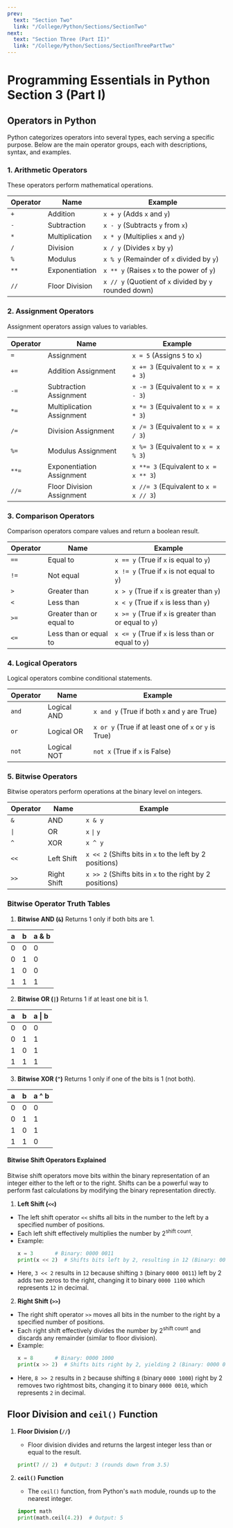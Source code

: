 ```yaml
---
prev:
  text: "Section Two"
  link: "/College/Python/Sections/SectionTwo"
next:
  text: "Section Three (Part II)"
  link: "/College/Python/Sections/SectionThreePartTwo"
---
```


# Programming Essentials in Python Section 3 (Part I)

## Operators in Python

Python categorizes operators into several types, each serving a specific purpose. Below are the main operator groups, each with descriptions, syntax, and examples.

### 1. Arithmetic Operators

These operators perform mathematical operations.

| Operator | Name           | Example                                                |
| -------- | -------------- | ------------------------------------------------------ |
| `+`      | Addition       | `x + y` (Adds `x` and `y`)                             |
| `-`      | Subtraction    | `x - y` (Subtracts `y` from `x`)                       |
| `*`      | Multiplication | `x * y` (Multiplies `x` and `y`)                       |
| `/`      | Division       | `x / y` (Divides `x` by `y`)                           |
| `%`      | Modulus        | `x % y` (Remainder of `x` divided by `y`)              |
| `**`     | Exponentiation | `x ** y` (Raises `x` to the power of `y`)              |
| `//`     | Floor Division | `x // y` (Quotient of `x` divided by `y` rounded down) |

### 2. Assignment Operators

Assignment operators assign values to variables.

| Operator | Name                      | Example                                |
| -------- | ------------------------- | -------------------------------------- |
| `=`      | Assignment                | `x = 5` (Assigns `5` to `x`)           |
| `+=`     | Addition Assignment       | `x += 3` (Equivalent to `x = x + 3`)   |
| `-=`     | Subtraction Assignment    | `x -= 3` (Equivalent to `x = x - 3`)   |
| `*=`     | Multiplication Assignment | `x *= 3` (Equivalent to `x = x * 3`)   |
| `/=`     | Division Assignment       | `x /= 3` (Equivalent to `x = x / 3`)   |
| `%=`     | Modulus Assignment        | `x %= 3` (Equivalent to `x = x % 3`)   |
| `**=`    | Exponentiation Assignment | `x **= 3` (Equivalent to `x = x ** 3`) |
| `//=`    | Floor Division Assignment | `x //= 3` (Equivalent to `x = x // 3`) |

### 3. Comparison Operators

Comparison operators compare values and return a boolean result.

| Operator | Name                     | Example                                                |
| -------- | ------------------------ | ------------------------------------------------------ |
| `==`     | Equal to                 | `x == y` (True if `x` is equal to `y`)                 |
| `!=`     | Not equal                | `x != y` (True if `x` is not equal to `y`)             |
| `>`      | Greater than             | `x > y` (True if `x` is greater than `y`)              |
| `<`      | Less than                | `x < y` (True if `x` is less than `y`)                 |
| `>=`     | Greater than or equal to | `x >= y` (True if `x` is greater than or equal to `y`) |
| `<=`     | Less than or equal to    | `x <= y` (True if `x` is less than or equal to `y`)    |

### 4. Logical Operators

Logical operators combine conditional statements.

| Operator | Name        | Example                                               |
| -------- | ----------- | ----------------------------------------------------- |
| `and`    | Logical AND | `x and y` (True if both `x` and `y` are True)         |
| `or`     | Logical OR  | `x or y` (True if at least one of `x` or `y` is True) |
| `not`    | Logical NOT | `not x` (True if `x` is False)                        |

### 5. Bitwise Operators

Bitwise operators perform operations at the binary level on integers.

| Operator | Name        | Example                                                   |
| -------- | ----------- | --------------------------------------------------------- |
| `&`      | AND         | `x & y`                                                   |
| `\|`     | OR          | `x` `\|` `y`                                              |
| `^`      | XOR         | `x ^ y`                                                   |
| `<<`     | Left Shift  | `x << 2` (Shifts bits in `x` to the left by 2 positions)  |
| `>>`     | Right Shift | `x >> 2` (Shifts bits in `x` to the right by 2 positions) |

### Bitwise Operator Truth Tables

1. **Bitwise AND (`&`)**
   Returns 1 only if both bits are 1.

| a   | b   | a & b |
| --- | --- | ----- |
| 0   | 0   | 0     |
| 0   | 1   | 0     |
| 1   | 0   | 0     |
| 1   | 1   | 1     |

2. **Bitwise OR (`|`)**
   Returns 1 if at least one bit is 1.

| a   | b   | a \| b |
| --- | --- | ------ |
| 0   | 0   | 0      |
| 0   | 1   | 1      |
| 1   | 0   | 1      |
| 1   | 1   | 1      |

3. **Bitwise XOR (`^`)**
   Returns 1 only if one of the bits is 1 (not both).

| a   | b   | a ^ b |
| --- | --- | ----- |
| 0   | 0   | 0     |
| 0   | 1   | 1     |
| 1   | 0   | 1     |
| 1   | 1   | 0     |

#### Bitwise Shift Operators Explained

Bitwise shift operators move bits within the binary representation of an integer either to the left or to the right. Shifts can be a powerful way to perform fast calculations by modifying the binary representation directly.

1. **Left Shift (`<<`)**

- The left shift operator `<<` shifts all bits in the number to the left by a specified number of positions.
- Each left shift effectively multiplies the number by $2^{\text{shift count}}$.
- Example:
  ```python
  x = 3       # Binary: 0000 0011
  print(x << 2)  # Shifts bits left by 2, resulting in 12 (Binary: 0000 1100)
  ```
- Here, `3 << 2` results in `12` because shifting `3` (binary `0000 0011`) left by 2 adds two zeros to the right, changing it to binary `0000 1100` which represents `12` in decimal.

2. **Right Shift (`>>`)**

- The right shift operator `>>` moves all bits in the number to the right by a specified number of positions.
- Each right shift effectively divides the number by $2^{\text{shift count}}$ and discards any remainder (similar to floor division).
- Example:
  ```python
  x = 8       # Binary: 0000 1000
  print(x >> 2)  # Shifts bits right by 2, yielding 2 (Binary: 0000 0010)
  ```
- Here, `8 >> 2` results in `2` because shifting `8` (binary `0000 1000`) right by 2 removes two rightmost bits, changing it to binary `0000 0010`, which represents `2` in decimal.

## Floor Division and `ceil()` Function

1. **Floor Division (`//`)**

   - Floor division divides and returns the largest integer less than or equal to the result.

   ```python
   print(7 // 2)  # Output: 3 (rounds down from 3.5)
   ```

2. **`ceil()` Function**

   - The `ceil()` function, from Python's `math` module, rounds up to the nearest integer.

   ```python
   import math
   print(math.ceil(4.2))  # Output: 5
   ```

